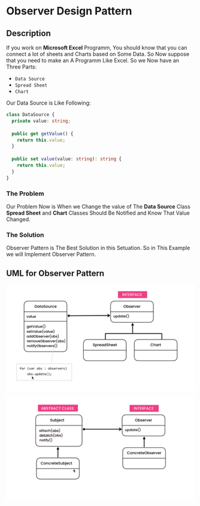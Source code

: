 # Observer Design Pattern

## Description

If you work on **Microsoft Excel** Programm, You should know that you can connect a lot of sheets and Charts based on Some Data. So Now suppose that you need to make an A Programm Like Excel. So we Now have an Three Parts:

- `Data Source`
- `Spread Sheet`
- `Chart`

Our Data Source is Like Following:

```typescript
class DataSource {
  private value: string;

  public get getValue() {
    return this.value;
  }

  public set value(value: string): string {
    return this.value;
  }
}
```

### The Problem

Our Problem Now is When we Change the value of The **Data Source** Class **Spread Sheet** and **Chart** Classes Should Be Notified and Know That Value Changed.

### The Solution

Observer Pattern is The Best Solution in this Setuation.
So in This Example we will Implement Observer Pattern.

## UML for Observer Pattern

<div style="width: 100%; display: flex; justify-content: center; align-items: center; border-radius: 15px; gap: 10px; flex-direction: column;">
<img src="./observer-pattern-1.png" alt="UML for Observer Pattern" />
<img src="./observer-pattern-2.png" alt="UML for Observer Pattern" />
</div>
